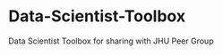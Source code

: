 Data-Scientist-Toolbox
======================

Data Scientist Toolbox for sharing with JHU Peer Group

